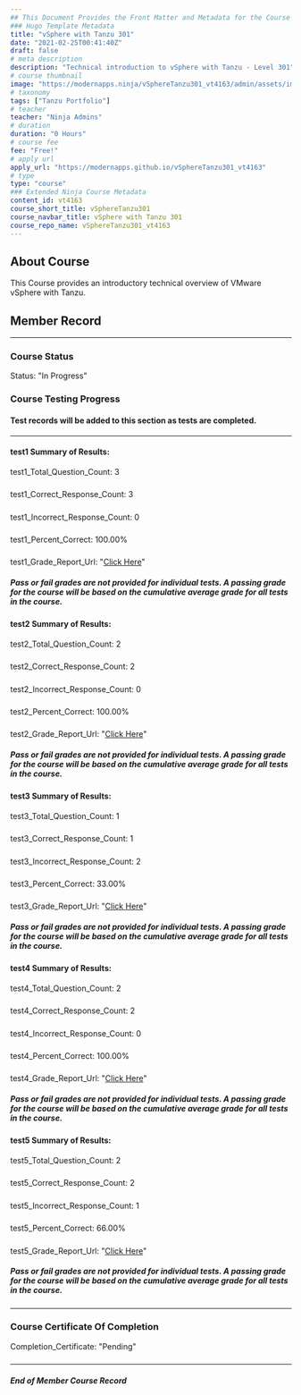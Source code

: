 ```yaml
---
## This Document Provides the Front Matter and Metadata for the Course Information page used in the modernapps.ninja homepage and the member profile page.
### Hugo Template Metadata
title: "vSphere with Tanzu 301"
date: "2021-02-25T00:41:40Z"
draft: false
# meta description
description: "Technical introduction to vSphere with Tanzu - Level 301"
# course thumbnail
image: "https://modernapps.ninja/vSphereTanzu301_vt4163/admin/assets/images/vSphereTanzu301_vt4163.jpg"
# taxonomy
tags: ["Tanzu Portfolio"]
# teacher
teacher: "Ninja Admins"
# duration
duration: "0 Hours"
# course fee
fee: "Free!"
# apply url
apply_url: "https://modernapps.github.io/vSphereTanzu301_vt4163"
# type
type: "course"
### Extended Ninja Course Metadata
content_id: vt4163
course_short_title: vSphereTanzu301
course_navbar_title: vSphere with Tanzu 301
course_repo_name: vSphereTanzu301_vt4163
---  
```


## About Course

This Course provides an introductory technical overview of VMware vSphere with Tanzu.

## Member Record  
---  
  
  
### Course Status  

Status: "In Progress"  

### Course Testing Progress  
#### Test records will be added to this section as tests are completed.
  
---  
#### test1 Summary of Results:  
test1_Total_Question_Count: 3
#####  
test1_Correct_Response_Count: 3
#####  
test1_Incorrect_Response_Count: 0
#####  
test1_Percent_Correct: 100.00%
#####  
test1_Grade_Report_Url: "[Click Here](https://github.com/modernappsninjas/pete-reis/blob/main/static/userdata/courses/vSphereTanzu301_vt4163/grade_report.pr307.test1.md)"
##### Pass or fail grades are not provided for individual tests. A passing grade for the course will be based on the cumulative average grade for all tests in the course.  
#### test2 Summary of Results:  
test2_Total_Question_Count: 2
#####  
test2_Correct_Response_Count: 2
#####  
test2_Incorrect_Response_Count: 0
#####  
test2_Percent_Correct: 100.00%
#####  
test2_Grade_Report_Url: "[Click Here](https://github.com/modernappsninjas/pete-reis/blob/main/static/userdata/courses/vSphereTanzu301_vt4163/grade_report.pr310.test2.md)"
##### Pass or fail grades are not provided for individual tests. A passing grade for the course will be based on the cumulative average grade for all tests in the course.  
#### test3 Summary of Results:  
test3_Total_Question_Count: 1
#####  
test3_Correct_Response_Count: 1
#####  
test3_Incorrect_Response_Count: 2
#####  
test3_Percent_Correct: 33.00%
#####  
test3_Grade_Report_Url: "[Click Here](https://github.com/modernappsninjas/pete-reis/blob/main/static/userdata/courses/vSphereTanzu301_vt4163/grade_report.pr312.test3.md)"
##### Pass or fail grades are not provided for individual tests. A passing grade for the course will be based on the cumulative average grade for all tests in the course.  
#### test4 Summary of Results:  
test4_Total_Question_Count: 2
#####  
test4_Correct_Response_Count: 2
#####  
test4_Incorrect_Response_Count: 0
#####  
test4_Percent_Correct: 100.00%
#####  
test4_Grade_Report_Url: "[Click Here](https://github.com/modernappsninjas/pete-reis/blob/main/static/userdata/courses/vSphereTanzu301_vt4163/grade_report.pr315.test4.md)"
##### Pass or fail grades are not provided for individual tests. A passing grade for the course will be based on the cumulative average grade for all tests in the course.  
#### test5 Summary of Results:  
test5_Total_Question_Count: 2
#####  
test5_Correct_Response_Count: 2
#####  
test5_Incorrect_Response_Count: 1
#####  
test5_Percent_Correct: 66.00%
#####  
test5_Grade_Report_Url: "[Click Here](https://github.com/modernappsninjas/pete-reis/blob/main/static/userdata/courses/vSphereTanzu301_vt4163/grade_report.pr316.test5.md)"
##### Pass or fail grades are not provided for individual tests. A passing grade for the course will be based on the cumulative average grade for all tests in the course.  
  
---  
### Course Certificate Of Completion

Completion_Certificate: "Pending"  
#####
---
##### End of Member Course Record